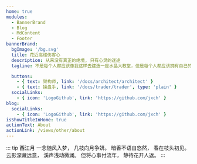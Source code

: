 ```yaml
---
home: true
modules:
  - BannerBrand
  - Blog
  - MdContent
  - Footer
bannerBrand:
  bgImage: '/bg.svg'
  title: 花近高楼伤客心
  description: 从来没有真正的绝境, 只有心灵的迷途
  tagline: 不是每个人都应该像我这样去建造一座水晶大教堂，但是每个人都应该拥有自己的梦想，设计自己的梦想，追求自己的梦想，实现自己的梦想。梦想是生命的灵魂，是心灵的灯塔，是引导人走向成功的信仰。有了崇高的梦想，只要矢志不渝地追求，梦想就会成为现实，奋斗就会变成壮举，生命就会创造奇迹。——罗伯·舒乐

  buttons:
    - { text: 架构师, link: '/docs/architect/architect' }
    - { text: 操盘手, link: '/docs/trader/trader', type: 'plain' }
  socialLinks:
    - { icon: 'LogoGithub', link: 'https://github.com/jxch' }
blog:
  socialLinks:
    - { icon: 'LogoGithub', link: 'https://github.com/jxch' }
isShowTitleInHome: true
actionText: About
actionLink: /views/other/about
---
```


::: tip 西江月
一念随风入梦，  几枝向月争妍。  暗香不语自悠然，  春在枝头初见。   
云影深藏远意，  溪声浅动微澜。  但将心事付流年，  静待花开人返。
:::
